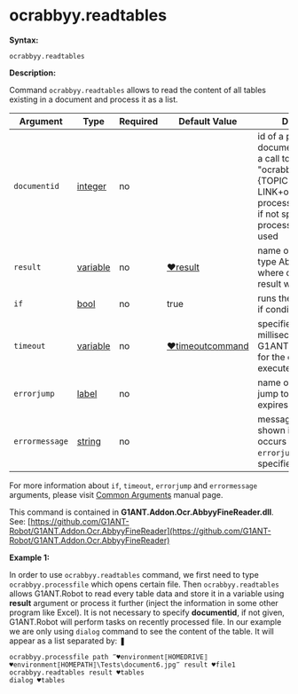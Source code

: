 # ocrabbyy.readtables

**Syntax:**

```G1ANT
ocrabbyy.readtables 
```

**Description:**

Command `ocrabbyy.readtables` allows to read the content of all tables existing in a document and process it as a list.

| Argument | Type | Required | Default Value | Description |
| -------- | ---- | -------- | ------------- | ----------- |
|`documentid`| [integer](https://github.com/G1ANT-Robot/G1ANT.Manual/blob/master/G1ANT-Language/Structures/integer.md) | no |  | id of a processed document returned by a call to "ocrabbyy.processfile":{TOPIC-LINK+ocrabby-processfile} command, if not specified, the last processed document is used |
|`result`| [variable](https://github.com/G1ANT-Robot/G1ANT.Manual/blob/master/G1ANT-Language/Special-Characters/variable.md) | no |  [♥result](https://github.com/G1ANT-Robot/G1ANT.Manual/blob/master/G1ANT-Language/Common-Arguments.md)  | name of a variable (of type AbbyyDocument) where command’s result will be stored  |
|`if`| [bool](https://github.com/G1ANT-Robot/G1ANT.Manual/blob/master/G1ANT-Language/Structures/bool.md) | no | true | runs the command only if condition is true |
|`timeout`| [variable](https://github.com/G1ANT-Robot/G1ANT.Manual/blob/master/G1ANT-Language/Special-Characters/variable.md) | no | [♥timeoutcommand](https://github.com/G1ANT-Robot/G1ANT.Manual/blob/master/G1ANT-Language/Variables/Special-Variables.md)  | specifies time in milliseconds for G1ANT.Robot to wait for the command to be executed |
|`errorjump` | [label](https://github.com/G1ANT-Robot/G1ANT.Manual/blob/master/G1ANT-Language/Structures/label.md) | no | | name of the label to jump to if given `timeout` expires |
|`errormessage`| [string](https://github.com/G1ANT-Robot/G1ANT.Manual/blob/master/G1ANT-Language/Structures/string.md) | no |  | message that will be shown in case error occurs and no `errorjump` argument is specified |

For more information about `if`, `timeout`, `errorjump` and `errormessage` arguments, please visit [Common Arguments](https://github.com/G1ANT-Robot/G1ANT.Manual/blob/master/G1ANT-Language/Common-Arguments.md)  manual page.

This command is contained in **G1ANT.Addon.Ocr.AbbyyFineReader.dll**.
See: [https://github.com/G1ANT-Robot/G1ANT.Addon.Ocr.AbbyyFineReader](https://github.com/G1ANT-Robot/G1ANT.Addon.Ocr.AbbyyFineReader)

**Example 1:**

In order to use `ocrabbyy.readtables` command, we first need to type `ocrabbyy.processfile` which opens certain file.
Then `ocrabbyy.readtables` allows G1ANT.Robot to read every table data and store it in a variable using **result** argument or process it further (inject the information in some other program like Excel).
It is not necessary to specify **documentid**, if not given, G1ANT.Robot will perform tasks on recently processed file. In our example we are only using `dialog` command to see the content of the table. It will appear as a list separated by: ❚

```G1ANT
ocrabbyy.processfile path ‴♥environment⟦HOMEDRIVE⟧♥environment⟦HOMEPATH⟧\Tests\document6.jpg‴ result ♥file1
ocrabbyy.readtables result ♥tables
dialog ♥tables
```

